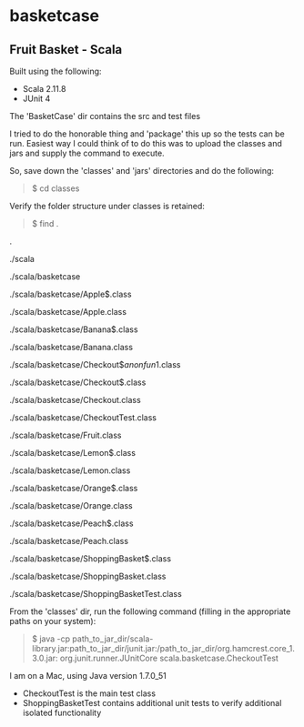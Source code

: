 # basketcase

Fruit Basket - Scala 
---------------------

Built using the following:
- Scala 2.11.8
- JUnit 4

The 'BasketCase' dir contains the src and test files

I tried to do the honorable thing and 'package' this up so the tests can be run.  Easiest way I could think of to do this was to upload the classes and jars and supply the command to execute.  

So, save down the 'classes' and 'jars' directories and do the following:

> $ cd classes

Verify the folder structure under classes is retained:

> $ find .

.

./scala

./scala/basketcase

./scala/basketcase/Apple$.class

./scala/basketcase/Apple.class

./scala/basketcase/Banana$.class

./scala/basketcase/Banana.class

./scala/basketcase/Checkout$$anonfun$1.class

./scala/basketcase/Checkout$.class

./scala/basketcase/Checkout.class

./scala/basketcase/CheckoutTest.class

./scala/basketcase/Fruit.class

./scala/basketcase/Lemon$.class

./scala/basketcase/Lemon.class

./scala/basketcase/Orange$.class

./scala/basketcase/Orange.class

./scala/basketcase/Peach$.class

./scala/basketcase/Peach.class

./scala/basketcase/ShoppingBasket$.class

./scala/basketcase/ShoppingBasket.class

./scala/basketcase/ShoppingBasketTest.class

From the 'classes' dir, run the following command (filling in the appropriate paths on your system):

> $ java -cp path_to_jar_dir/scala-library.jar:path_to_jar_dir/junit.jar:/path_to_jar_dir/org.hamcrest.core_1.3.0.jar: org.junit.runner.JUnitCore scala.basketcase.CheckoutTest

I am on a Mac, using Java version 1.7.0_51

- CheckoutTest is the main test class
- ShoppingBasketTest contains additional unit tests to verify additional isolated functionality
